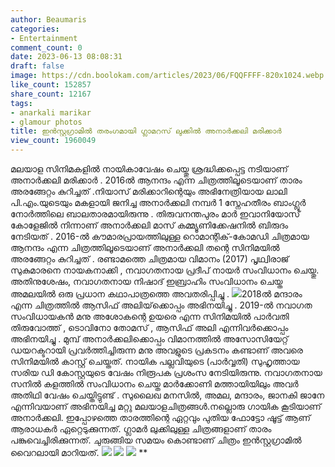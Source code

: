 ```yaml
---
author: Beaumaris
categories:
- Entertainment
comment_count: 0
date: 2023-06-13 08:08:31
draft: false
image: https://cdn.boolokam.com/articles/2023/06/FQQFFFF-820x1024.webp
like_count: 152857
share_count: 12167
tags:
- anarkali marikar
- glamour photos
title: ഇൻസ്റ്റഗ്രാമിൽ തരംഗമായി ഗ്ലാമറസ് ലുക്കിൽ അനാർക്കലി മരിക്കാർ
view_count: 1960049
---
```


മലയാള സിനിമകളിൽ നായികാവേഷം ചെയ്തു ശ്രദ്ധിക്കപ്പെട്ട നടിയാണ് അനാർക്കലി മരിക്കാർ . 2016ൽ ആനന്ദം എന്ന ചിത്രത്തിലൂടെയാണ് താരം അരങ്ങേറ്റം കുറിച്ചത് .നിയാസ് മരിക്കാറിന്റെയും അഭിനേത്രിയായ ലാലി പി.എം.യുടെയും മകളായി ജനിച്ച അനാർക്കലി നമ്പർ 1 സ്നേഹതീരം ബാംഗ്ലൂർ നോർത്തിലെ ബാലതാരമായിരുന്നു . തിരുവനന്തപുരം മാർ ഇവാനിയോസ് കോളേജിൽ നിന്നാണ് അനാർക്കലി മാസ് കമ്മ്യൂണിക്കേഷനിൽ ബിരുദം നേടിയത് . [](https://cdn.boolokam.com/articles/2023/06/EGEGEGEG.webp)2016-ൽ കൗമാരപ്രായത്തിലുള്ള റൊമാന്റിക്-കോമഡി ചിത്രമായ ആനന്ദം എന്ന ചിത്രത്തിലൂടെയാണ് അനാർക്കലി തന്റെ സിനിമയിൽ അരങ്ങേറ്റം കുറിച്ചത് . രണ്ടാമത്തെ ചിത്രമായ വിമാനം (2017) പൃഥ്വിരാജ് സുകുമാരനെ നായകനാക്കി , നവാഗതനായ പ്രദീപ് നായർ സംവിധാനം ചെയ്തു. അതിനുശേഷം, നവാഗതനായ നിഷാദ് ഇബ്രാഹിം സംവിധാനം ചെയ്ത അമലയിൽ ഒരു പ്രധാന കഥാപാത്രത്തെ അവതരിപ്പിച്ചു . [![](https://cdn.boolokam.com/articles/2023/06/FQQFFFF-820x1024.webp)](https://cdn.boolokam.com/articles/2023/06/FQQFFFF.webp)2018ൽ മന്ദാരം എന്ന ചിത്രത്തിൽ ആസിഫ് അലിയ്‌ക്കൊപ്പം അഭിനയിച്ചു . 2019-ൽ നവാഗത സംവിധായകൻ മനു അശോകന്റെ ഉയരെ എന്ന സിനിമയിൽ പാർവതി തിരുവോത്ത് , ടൊവിനോ തോമസ് , ആസിഫ് അലി എന്നിവർക്കൊപ്പം അഭിനയിച്ചു . മുമ്പ് അനാർക്കലിക്കൊപ്പം വിമാനത്തിൽ അസോസിയേറ്റ് ഡയറക്ടറായി പ്രവർത്തിച്ചിരുന്ന മനു അവളുടെ പ്രകടനം കണ്ടാണ് അവരെ സിനിമയിൽ കാസ്റ്റ് ചെയ്തത്. നായിക പല്ലവിയുടെ (പാർവ്വതി) സുഹൃത്തായ സരിയ ഡി കോസ്റ്റയുടെ വേഷം നിരൂപക പ്രശംസ നേടിയിരുന്നു. നവാഗതനായ സനിൽ കളത്തിൽ സംവിധാനം ചെയ്ത മാർക്കോണി മത്തായിയിലും അവർ അതിഥി വേഷം ചെയ്തിട്ടുണ്ട് . സുലൈഖ മനസിൽ, അമല, മന്ദാരം, ജാനകി ജാനേ എന്നിവയാണ് അഭിനയിച്ച മറ്റു മലയാളചിത്രങ്ങള്‍.നല്ലൊരു ഗായിക കൂടിയാണ് അനാർക്കലി. ഇപ്പോഴത്തെ താരത്തിന്റെ ഏറ്റവും പുതിയ ഫോട്ടോ ഷൂട്ട് ആണ് ആരാധകർ ഏറ്റെടുക്കുന്നത്. ഗ്ലാമർ ലുക്കിലുള്ള ചിത്രങ്ങളാണ് താരം പങ്കുവെച്ചിരിക്കുന്നത്. ചുരുങ്ങിയ സമയം കൊണ്ടാണ് ചിത്രം ഇൻസ്റ്റഗ്രാമിൽ വൈറലായി മാറിയത്. [![](https://cdn.boolokam.com/articles/2023/06/E2E1E1E-1024x1024.jpg)](https://cdn.boolokam.com/articles/2023/06/E2E1E1E.jpg) [![](https://cdn.boolokam.com/articles/2023/06/FWF-2.jpg)](https://cdn.boolokam.com/articles/2023/06/FWF-2.jpg) [![](https://cdn.boolokam.com/articles/2023/06/thumb.webp)](https://cdn.boolokam.com/articles/2023/06/thumb.webp) **